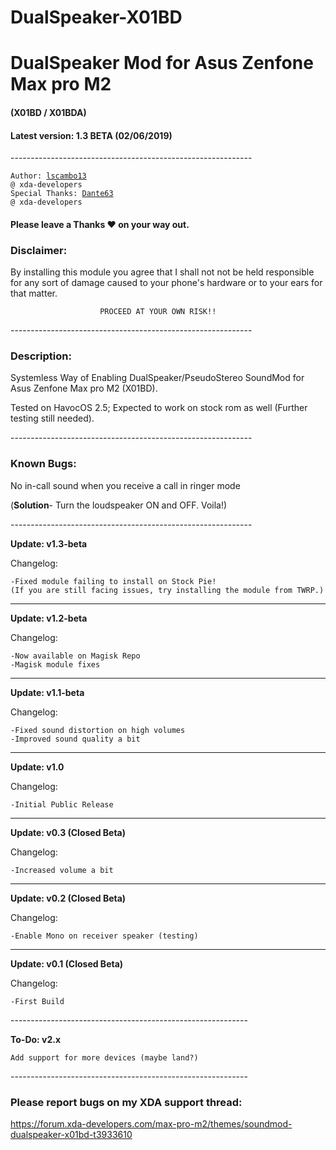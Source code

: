 # DualSpeaker-X01BD
<h1>DualSpeaker Mod for Asus Zenfone Max pro M2</h1>
<h4>(X01BD / X01BDA)</h4>
<h4>Latest version: 1.3 BETA (02/06/2019)</h4>
------------------------------------------------------------</br>

<code>Author: [lscambo13](https://forum.xda-developers.com/member.php?u=5544960) @ xda-developers</code></br>
<code>Special Thanks: [Dante63](https://forum.xda-developers.com/member.php?u=7047928) @ xda-developers</code></br>

#### Please leave a Thanks ❤ on your way out.

<h3>Disclaimer:</h3>	By installing this module you agree that I
		shall not not be held responsible for any
		sort of damage caused to your phone's
		hardware or to your ears for that matter.
		
						PROCEED AT YOUR OWN RISK!!
------------------------------------------------------------</br>

<h3>Description:</h3>

Systemless Way of Enabling DualSpeaker/PseudoStereo SoundMod 
for Asus Zenfone Max pro M2 (X01BD).

Tested on HavocOS 2.5; Expected to work on stock rom as well
(Further testing still needed).

------------------------------------------------------------</br>

<h3>Known Bugs:</h3>
No in-call sound when you receive a call in ringer mode

(<strong>Solution</strong>- Turn the loudspeaker ON and OFF. Voila!)

------------------------------------------------------------</br>

<strong>Update: v1.3-beta</strong>
 
Changelog:	

	-Fixed module failing to install on Stock Pie!
	(If you are still facing issues, try installing the module from TWRP.)

------------------------------------------------------------

<strong>Update: v1.2-beta</strong>
 
Changelog:	

	-Now available on Magisk Repo
	-Magisk module fixes

------------------------------------------------------------

<strong>Update: v1.1-beta</strong>
 
Changelog:	

	-Fixed sound distortion on high volumes
	-Improved sound quality a bit

------------------------------------------------------------

<strong>Update: v1.0</strong>
 
Changelog:	
	
	-Initial Public Release

------------------------------------------------------------

<strong>Update: v0.3 (Closed Beta)</strong>

Changelog:	

	-Increased volume a bit

-----------------------------------------------------------

<strong>Update: v0.2 (Closed Beta)</strong>

Changelog:	
	
	-Enable Mono on receiver speaker (testing)

-----------------------------------------------------------

<strong>Update: v0.1 (Closed Beta)</strong>

Changelog: 	
	
	-First Build

-----------------------------------------------------------</br>

<strong>To-Do:	v2.x</strong>

	Add support for more devices (maybe land?)


-----------------------------------------------------------</br>
<h3>Please report bugs on my XDA support thread:</h3> <a href="https://forum.xda-developers.com/max-pro-m2/themes/soundmod-dualspeaker-x01bd-t3933610">https://forum.xda-developers.com/max-pro-m2/themes/soundmod-dualspeaker-x01bd-t3933610</a>
